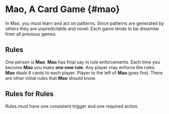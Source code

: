 # Mao, A Card Game {#mao}

In Mao, you must learn and act on patterns. Since patterns are
generated by others they are unpredictable and novel. Each game tends
to be dissimilar from all previous games.

## Rules

One person is <b>Mao</b>.  <b>Mao</b> has final say in rule
enforcements.  Each time you become <b>Mao</b> you make <b>one new
rule</b>.  Any player may enforce the rules.  <b>Mao</b> deals 6 cards
to each player.  Player to the left of <b>Mao</b> goes first.  There
are other initial rules that <b>Mao</b> should know.

## Rules for Rules

Rules must have one consistent trigger and one required action.
